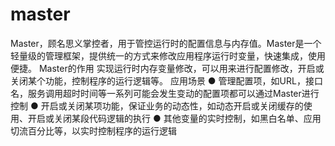 # master
Master，顾名思义掌控者，用于管控运行时的配置信息与内存值。Master是一个轻量级的管理框架，提供统一的方式来修改应用程序运行时变量，快速集成，使用便捷。
Master的作用
实现运行时内存变量修改，可以用来进行配置修改，开启或关闭某个功能，控制程序的运行逻辑等。
应用场景
● 管理配置项，如URL，接口名，服务调用超时时间等一系列可能会发生变动的配置项都可以通过Master进行控制
● 开启或关闭某项功能，保证业务的动态性，如动态开启或关闭缓存的使用、开启或关闭某段代码逻辑的执行
● 其他变量的实时控制，如黑白名单、应用切流百分比等，以实时控制程序的运行逻辑
